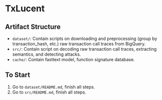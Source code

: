 # TxLucent

## Artifact Structure

- `dataset/`: Contain scripts on downloading and preprocessing (group by transaction_hash, etc.) raw transaction call traces from BigQuery.
- `src/`: Contain script on decoding raw transaction call traces, extracting semantics, and detecting attacks.
- `cache/`: Contain fasttext model, function signature database.

## To Start

1. Go to `dataset/README.md`, finish all steps.
2. Go to `src/README.md`, finish all steps.